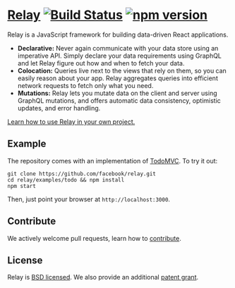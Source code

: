 # [Relay](https://facebook.github.io/relay/) [![Build Status](https://travis-ci.org/facebook/relay.svg)](https://travis-ci.org/facebook/relay) [![npm version](https://badge.fury.io/js/react-relay.svg)](http://badge.fury.io/js/react-relay)

Relay is a JavaScript framework for building data-driven React applications.

* **Declarative:** Never again communicate with your data store using an imperative API. Simply declare your data requirements using GraphQL and let Relay figure out how and when to fetch your data.
* **Colocation:** Queries live next to the views that rely on them, so you can easily reason about your app. Relay aggregates queries into efficient network requests to fetch only what you need.
* **Mutations:** Relay lets you mutate data on the client and server using GraphQL mutations, and offers automatic data consistency, optimistic updates, and error handling.

[Learn how to use Relay in your own project.](https://facebook.github.io/relay/docs/getting-started.html)

## Example

The repository comes with an implementation of [TodoMVC](http://todomvc.com/). To try it out:

```
git clone https://github.com/facebook/relay.git
cd relay/examples/todo && npm install
npm start
```

Then, just point your browser at `http://localhost:3000`.

## Contribute

We actively welcome pull requests, learn how to [contribute](./CONTRIBUTING.md).

## License

Relay is [BSD licensed](./LICENSE). We also provide an additional [patent grant](./PATENTS).
